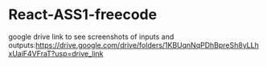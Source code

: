 # React-ASS1-freecode
google drive link to see screenshots of inputs and outputs:https://drive.google.com/drive/folders/1KBUqnNqPDhBpreSh8yLLhxUaiF4VFraT?usp=drive_link
